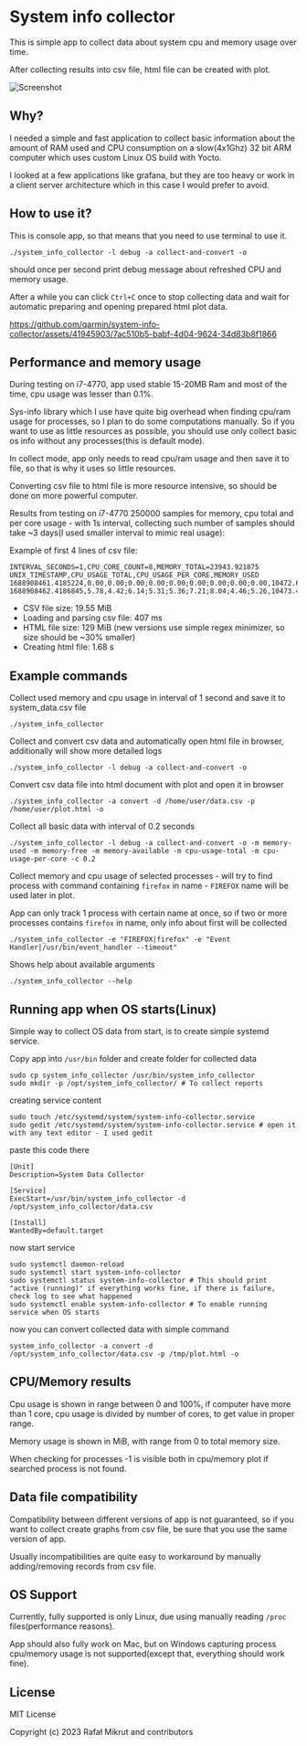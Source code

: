 # System info collector

This is simple app to collect data about system cpu and memory usage over time.

After collecting results into csv file, html file can be created with plot.

![Screenshot](https://github.com/qarmin/czkawka/assets/41945903/58371709-996a-41cf-a352-d28addf24ad9)

## Why?

I needed a simple and fast application to collect basic information about the amount of RAM used and CPU consumption on
a slow(4x1Ghz) 32 bit ARM computer which uses custom Linux OS build with Yocto.

I looked at a few applications like grafana, but they are too heavy or work in a client server architecture
which in this case I would prefer to avoid.

## How to use it?

This is console app, so that means that you need to use terminal to use it.

```
./system_info_collector -l debug -a collect-and-convert -o
```

should once per second print debug message about refreshed CPU and memory usage.

After a while you can click `Ctrl+C` once to stop collecting data and wait for automatic preparing and opening prepared
html plot data.

https://github.com/qarmin/system-info-collector/assets/41945903/7ac510b5-babf-4d04-9624-34d83b8f1866

## Performance and memory usage

During testing on i7-4770, app used stable 15-20MB Ram and most of the time, cpu usage was lesser than 0.1%.

Sys-info library which I use have quite big overhead when finding cpu/ram usage for processes, so I plan to do some
computations manually. So if you want to use as little resources as possible, you should use only collect basic os info
without any processes(this is default mode).

In collect mode, app only needs to read cpu/ram usage and then save it to file, so that is why it uses so little
resources.

Converting csv file to html file is more resource intensive, so should be done on more powerful computer.

Results from testing on i7-4770 250000 samples for memory, cpu total and per core usage - with 1s interval, collecting
such number of samples should take ~3 days(I used smaller interval to mimic real usage):

Example of first 4 lines of csv file:

```
INTERVAL_SECONDS=1,CPU_CORE_COUNT=8,MEMORY_TOTAL=23943.921875
UNIX_TIMESTAMP,CPU_USAGE_TOTAL,CPU_USAGE_PER_CORE,MEMORY_USED
1688908461.4185224,0.00,0.00;0.00;0.00;0.00;0.00;0.00;0.00;0.00,10472.640625
1688908462.4186845,5.78,4.42;6.14;5.31;5.36;7.21;8.04;4.46;5.26,10473.49609375
```

- CSV file size: 19.55 MiB
- Loading and parsing csv file: 407 ms
- HTML file size: 129 MiB (new versions use simple regex minimizer, so size should be ~30% smaller)
- Creating html file: 1.68 s

## Example commands

Collect used memory and cpu usage in interval of 1 second and save it to system_data.csv file

```
./system_info_collector
```

Collect and convert csv data and automatically open html file in browser, additionally will show more detailed logs

```
./system_info_collector -l debug -a collect-and-convert -o
```

Convert csv data file into html document with plot and open it in browser

```
./system_info_collector -a convert -d /home/user/data.csv -p /home/user/plot.html -o
```

Collect all basic data with interval of 0.2 seconds

```
./system_info_collector -l debug -a collect-and-convert -o -m memory-used -m memory-free -m memory-available -m cpu-usage-total -m cpu-usage-per-core -c 0.2
```

Collect memory and cpu usage of selected processes - will try to find process with command containing `firefox` in
name - `FIREFOX` name will be used later in plot.

App can only track 1 process with certain name at once, so if two or more processes contains `firefox` in name, only
info about first will be collected

```
./system_info_collector -e "FIREFOX|firefox" -e "Event Handler|/usr/bin/event_handler --timeout"
```

Shows help about available arguments

```
./system_info_collector --help
```

## Running app when OS starts(Linux)

Simple way to collect OS data from start, is to create simple systemd service.

Copy app into `/usr/bin` folder and create folder for collected data

```
sudo cp system_info_collector /usr/bin/system_info_collector
sudo mkdir -p /opt/system_info_collector/ # To collect reports
```

creating service content

```
sudo touch /etc/systemd/system/system-info-collector.service
sudo gedit /etc/systemd/system/system-info-collector.service # open it with any text editor - I used gedit
```

paste this code there

```
[Unit]
Description=System Data Collector

[Service]
ExecStart=/usr/bin/system_info_collector -d /opt/system_info_collector/data.csv

[Install]
WantedBy=default.target
```

now start service

```
sudo systemctl daemon-reload
sudo systemctl start system-info-collector
sudo systemctl status system-info-collector # This should print "active (running)" if everything works fine, if there is failure, check log to see what happened
sudo systemctl enable system-info-collector # To enable running service when OS starts
```

now you can convert collected data with simple command

```
system_info_collector -a convert -d /opt/system_info_collector/data.csv -p /tmp/plot.html -o
```

## CPU/Memory results
Cpu usage is shown in range between 0 and 100%, if computer have more than 1 core, cpu usage is divided by number of cores, to get value in proper range.

Memory usage is shown in MiB, with range from 0 to total memory size.

When checking for processes -1 is visible both in cpu/memory plot if searched process is not found.

## Data file compatibility

Compatibility between different versions of app is not guaranteed, so if you want to collect create graphs from csv
file, be sure that you use the same version of app.

Usually incompatibilities are quite easy to workaround by manually adding/removing records from csv file.

## OS Support

Currently, fully supported is only Linux, due using manually reading `/proc` files(performance reasons).

App should also fully work on Mac, but on Windows capturing process cpu/memory usage is not supported(except that,
everything should work fine).

## License

MIT License

Copyright (c) 2023 Rafał Mikrut and contributors